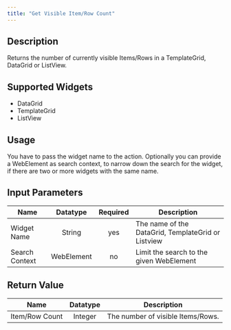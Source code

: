 ```yaml
---
title: "Get Visible Item/Row Count"
---
```

## Description
Returns the number of currently visible Items/Rows in a TemplateGrid, DataGrid or ListView.

## Supported Widgets
 + DataGrid
 + TemplateGrid
 + ListView

## Usage
You have to pass the widget name to the action.
Optionally you can provide a WebElement as search context, to narrow down the search for the widget, if there are two or more widgets with the same name.    

## Input Parameters

Name | Datatype | Required| Description
---- |:--------:|:-------:|---------------
Widget Name | String | yes | The name of the DataGrid, TemplateGrid or Listview
Search Context | WebElement | no |Limit the search to the given WebElement

## Return Value

Name | Datatype | Description
---- | :---------: | ---------------
Item/Row Count | Integer | The number of visible Items/Rows.
